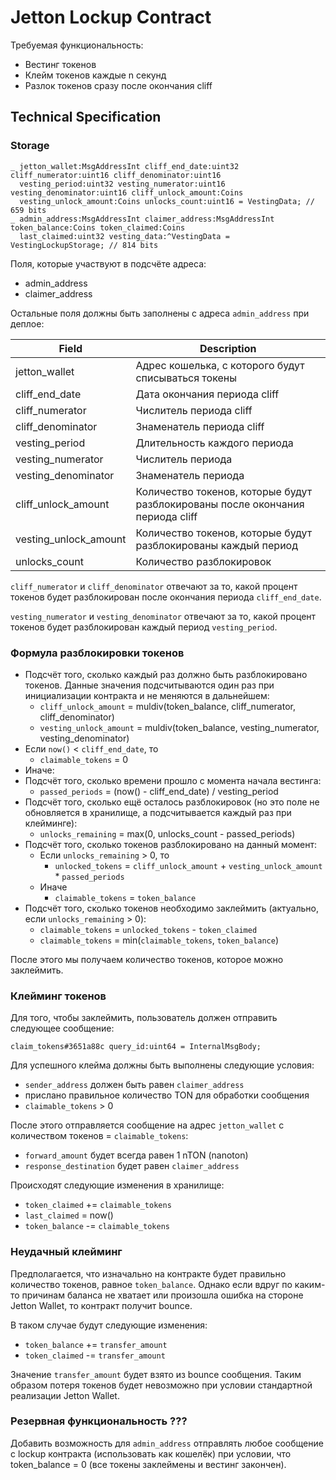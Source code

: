 # Jetton Lockup Contract

Требуемая функциональность:

- Вестинг токенов
- Клейм токенов каждые n секунд
- Разлок токенов сразу после окончания cliff

## Technical Specification

### Storage

```tl-b
_ jetton_wallet:MsgAddressInt cliff_end_date:uint32 cliff_numerator:uint16 cliff_denominator:uint16
  vesting_period:uint32 vesting_numerator:uint16 vesting_denominator:uint16 cliff_unlock_amount:Coins
  vesting_unlock_amount:Coins unlocks_count:uint16 = VestingData; // 659 bits
_ admin_address:MsgAddressInt claimer_address:MsgAddressInt token_balance:Coins token_claimed:Coins
  last_claimed:uint32 vesting_data:^VestingData = VestingLockupStorage; // 814 bits
```

Поля, которые участвуют в подсчёте адреса:

- admin_address
- claimer_address

Остальные поля должны быть заполнены с адреса `admin_address` при деплое:

| Field | Description |
| --- | --- |
| jetton_wallet | Адрес кошелька, с которого будут списываться токены |
| cliff_end_date | Дата окончания периода cliff |
| cliff_numerator | Числитель периода cliff |
| cliff_denominator | Знаменатель периода cliff |
| vesting_period | Длительность каждого периода |
| vesting_numerator | Числитель периода |
| vesting_denominator | Знаменатель периода |
| cliff_unlock_amount | Количество токенов, которые будут разблокированы после окончания периода cliff |
| vesting_unlock_amount | Количество токенов, которые будут разблокированы каждый период |
| unlocks_count | Количество разблокировок |

`cliff_numerator` и `cliff_denominator` отвечают за то, какой процент токенов будет разблокирован после окончания периода `cliff_end_date`. 

`vesting_numerator` и `vesting_denominator` отвечают за то, какой процент токенов будет разблокирован каждый период `vesting_period`.

### Формула разблокировки токенов

- Подсчёт того, сколько каждый раз должно быть разблокировано токенов. Данные значения подсчитываются один раз при инициализации контракта и не меняются в дальнейшем:
  - `cliff_unlock_amount` = muldiv(token_balance, cliff_numerator, cliff_denominator)
  - `vesting_unlock_amount` = muldiv(token_balance, vesting_numerator, vesting_denominator)
- Если `now()` < `cliff_end_date`, то
  - `claimable_tokens` = 0
- Иначе:
- Подсчёт того, сколько времени прошло с момента начала вестинга:
  - `passed_periods` = (now() - cliff_end_date) / vesting_period
- Подсчёт того, сколько ещё осталось разблокировок (но это поле не обновляется в хранилище, а подсчитывается каждый раз при клейминге):
  - `unlocks_remaining` = max(0, unlocks_count - passed_periods)
- Подсчёт того, сколько токенов разблокировано на данный момент:
  - Если `unlocks_remaining` > 0, то
    - `unlocked_tokens` = `cliff_unlock_amount` + `vesting_unlock_amount` * `passed_periods`
  - Иначе
    - `claimable_tokens` = `token_balance`
- Подсчёт того, сколько токенов необходимо заклеймить (актуально, если `unlocks_remaining` > 0):
  - `claimable_tokens` = `unlocked_tokens` - `token_claimed`
  - `claimable_tokens` = min(`claimable_tokens`, `token_balance`)

После этого мы получаем количество токенов, которое можно заклеймить.

### Клейминг токенов

Для того, чтобы заклеймить, пользователь должен отправить следующее сообщение:

```tl-b
claim_tokens#3651a88c query_id:uint64 = InternalMsgBody;
```

Для успешного клейма должны быть выполнены следующие условия:

- `sender_address` должен быть равен `claimer_address`
- прислано правильное количество TON для обработки сообщения
- `claimable_tokens` > 0

После этого отправляется сообщение на адрес `jetton_wallet` с количеством токенов = `claimable_tokens`:

- `forward_amount` будет всегда равен 1 nTON (nanoton)
- `response_destination` будет равен `claimer_address`

Происходят следующие изменения в хранилище:

- `token_claimed` += `claimable_tokens`
- `last_claimed` = now()
- `token_balance` -= `claimable_tokens`

### Неудачный клейминг

Предполагается, что изначально на контракте будет правильно количество токенов, равное `token_balance`. Однако если вдруг по каким-то причинам баланса не хватает или произошла ошибка на стороне Jetton Wallet, то контракт получит bounce.

В таком случае будут следующие изменения:

- `token_balance` += `transfer_amount`
- `token_claimed` -= `transfer_amount`

Значение `transfer_amount` будет взято из bounce сообщения. Таким образом потеря токенов будет невозможно при условии стандартной реализации Jetton Wallet.

### Резервная функциональность ???

Добавить возможность для `admin_address` отправлять любое сообщение с lockup контракта (использовать как кошелёк) при условии, что token_balance = 0 (все токены заклеймены и вестинг закончен).